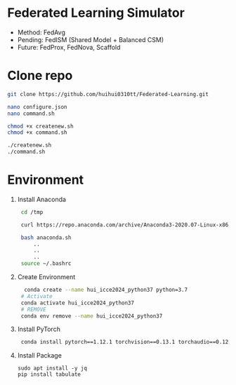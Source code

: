 # Federated Learning Simulator
+ Method: FedAvg
+ Pending: FedISM (Shared Model + Balanced CSM)
+ Future: FedProx, FedNova, Scaffold

# Clone repo
```bash
git clone https://github.com/huihui0310tt/Federated-Learning.git
```
``` bash
nano configure.json
nano command.sh

chmod +x createnew.sh
chmod +x command.sh

./createnew.sh
./command.sh
```


# Environment
1. Install Anaconda
   ```bash
    cd /tmp 

    curl https://repo.anaconda.com/archive/Anaconda3-2020.07-Linux-x86_64.sh --output anaconda.sh

    bash anaconda.sh
        ..
        ..
        ..
    source ~/.bashrc

   ```
2. Create Environment
   ```bash
     conda create --name hui_icce2024_python37 python=3.7
    # Activate
    conda activate hui_icce2024_python37
    # REMOVE
    conda env remove --name hui_icce2024_python37
   ```
3. Install PyTorch
   ```bash
    conda install pytorch==1.12.1 torchvision==0.13.1 torchaudio==0.12.1 cudatoolkit=10.2 -c pytorch
   ```

4. Install Package
    ```
    sudo apt install -y jq
    pip install tabulate
    ```

